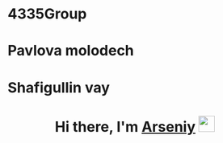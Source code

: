 # 4335Group

# Pavlova molodech
# Shafigullin vay


<div>
    <h1 align="center">
        Hi there, I'm <a href="https://t.me/zhelvakovIT" target="_blank">Arseniy</a> 
        <img src="https://github.com/blackcater/blackcater/raw/main/images/Hi.gif" height="32"/>
    </h1>
</div>
